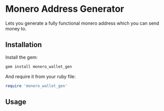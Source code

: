# Monero Address Generator
Lets you generate a fully functional monero address which you can send money to.

## Installation
Install the gem:
```bash
gem install monero_wallet_gen
```

And require it from your ruby file:
```ruby
require 'monero_wallet_gen'
```
## Usage

